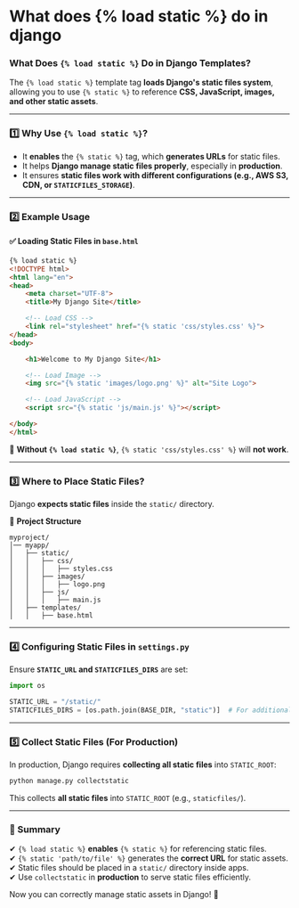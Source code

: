 # What does {% load static %} do in django

### **What Does `{% load static %}` Do in Django Templates?**
The `{% load static %}` template tag **loads Django's static files system**, allowing you to use `{% static %}` to reference **CSS, JavaScript, images, and other static assets**.

---

### **1️⃣ Why Use `{% load static %}`?**
- It **enables** the `{% static %}` tag, which **generates URLs** for static files.
- It helps **Django manage static files properly**, especially in **production**.
- It ensures **static files work with different configurations (e.g., AWS S3, CDN, or `STATICFILES_STORAGE`)**.

---

### **2️⃣ Example Usage**
#### ✅ **Loading Static Files in `base.html`**
```html
{% load static %}
<!DOCTYPE html>
<html lang="en">
<head>
    <meta charset="UTF-8">
    <title>My Django Site</title>

    <!-- Load CSS -->
    <link rel="stylesheet" href="{% static 'css/styles.css' %}">
</head>
<body>

    <h1>Welcome to My Django Site</h1>

    <!-- Load Image -->
    <img src="{% static 'images/logo.png' %}" alt="Site Logo">

    <!-- Load JavaScript -->
    <script src="{% static 'js/main.js' %}"></script>

</body>
</html>
```
🔹 **Without `{% load static %}`**, `{% static 'css/styles.css' %}` will **not work**.

---

### **3️⃣ Where to Place Static Files?**
Django **expects static files** inside the `static/` directory.

📂 **Project Structure**
```
myproject/
│── myapp/
│   ├── static/
│   │   ├── css/
│   │   │   ├── styles.css
│   │   ├── images/
│   │   │   ├── logo.png
│   │   ├── js/
│   │   │   ├── main.js
│   ├── templates/
│   │   ├── base.html
```

---

### **4️⃣ Configuring Static Files in `settings.py`**
Ensure **`STATIC_URL` and `STATICFILES_DIRS`** are set:

```python
import os

STATIC_URL = "/static/"
STATICFILES_DIRS = [os.path.join(BASE_DIR, "static")]  # For additional static files
```

---

### **5️⃣ Collect Static Files (For Production)**
In production, Django requires **collecting all static files** into `STATIC_ROOT`:

```sh
python manage.py collectstatic
```
This collects **all static files** into `STATIC_ROOT` (e.g., `staticfiles/`).

---

### **🚀 Summary**
✔ `{% load static %}` **enables** `{% static %}` for referencing static files.  
✔ `{% static 'path/to/file' %}` generates the **correct URL** for static assets.  
✔ Static files should be placed in a `static/` directory inside apps.  
✔ Use `collectstatic` in **production** to serve static files efficiently.  

Now you can correctly manage static assets in Django! 🚀